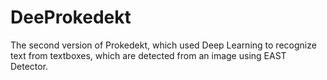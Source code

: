 # DeeProkedekt
The second version of Prokedekt, which used Deep Learning to recognize text from textboxes, which are detected from an image using EAST Detector. 
